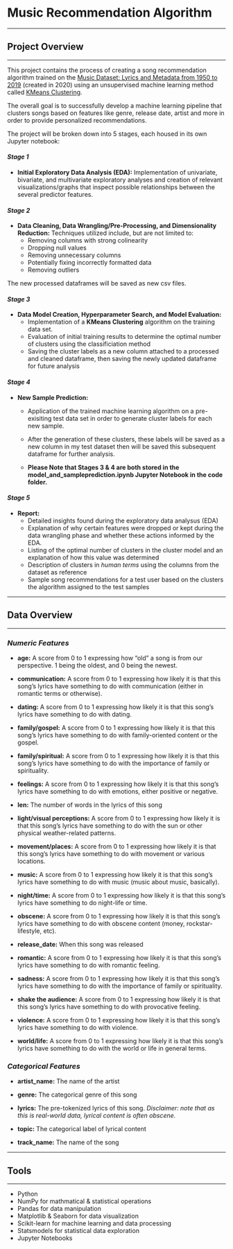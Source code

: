 # Music Recommendation Algorithm 
___

## Project Overview
___

This project contains the process of creating a song recommendation algorithm trained on the [Music Dataset: Lyrics and Metadata from 1950 to 2019](https://data.mendeley.com/datasets/3t9vbwxgr5/3) (created in 2020) using an unsupervised machine learning method called [KMeans Clustering](https://www.ibm.com/think/topics/k-means-clustering). 

The overall goal is to successfully develop a machine learning pipeline that clusters songs based on features like genre, release date, artist and more in order to provide personalized recommendations.

The project will be broken down into 5 stages, each housed in its own Jupyter notebook:

#### *Stage 1*
* **Initial Exploratory Data Analysis (EDA):** Implementation of univariate, bivariate, and multivariate exploratory analyses and creation of relevant visualizations/graphs that inspect possible relationships between the several predictor features.

####  *Stage 2*
* **Data Cleaning, Data Wrangling/Pre-Processing, and Dimensionality Reduction:** Techniques utilized include, but are not limited to:
    * Removing columns with strong colinearity 
    * Dropping null values
    * Removing unnecessary columns
    * Potentially fixing incorrectly formatted data
    * Removing outliers

The new processed dataframes will be saved as new csv files.

#### *Stage 3*
* **Data Model Creation, Hyperparameter Search, and Model Evaluation:**
    * Implementation of a **KMeans Clustering** algorithm on the training data set.
    * Evaluation of initial training results to determine the optimal number of clusters using the classificiation method
    * Saving the cluster labels as a new column attached to a processed and cleaned dataframe, then saving the newly updated dataframe for future analysis

#### *Stage 4*
* **New Sample Prediction:**
    * Application of the trained machine learning algorithm on a pre-exisiting test data set in order to generate cluster labels for each new sample.

    * After the generation of these clusters, these labels will be saved as a new column in my test dataset then will be saved this subsequent dataframe for further analysis.

    * **Please Note that Stages 3 & 4 are both stored in the model_and_sampleprediction.ipynb Jupyter Notebook in the code folder.**

#### *Stage 5*
* **Report:**
    * Detailed insights found during the exploratory data analysus (EDA)
    * Explanation of why certain features were dropped or kept during the data wrangling phase and whether these actions informed by the EDA.
    * Listing of the optimal number of clusters in the cluster model and an explanation of how this value was determined
    * Description of clusters in *human terms* using the columns from the dataset as reference
    * Sample song recommendations for a test user based on the clusters the algorithm assigned to the test samples

___

## Data Overview

___
### *Numeric Features*

* **age:** A score from 0 to 1 expressing how “old” a song is from our perspective. 1 being the oldest, and 0 being the newest.

* **communication:** A score from 0 to 1 expressing how likely it is that this song’s lyrics have something to do with communication (either in romantic terms or otherwise).

* **dating:** A score from 0 to 1 expressing how likely it is that this song’s lyrics have something to do with dating.

* **family/gospel:** A score from 0 to 1 expressing how likely it is that this song’s lyrics have something to do with family-oriented content or the gospel.

* **family/spiritual:** A score from 0 to 1 expressing how likely it is that this song’s lyrics have something to do with the importance of family or spirituality.

* **feelings:** A score from 0 to 1 expressing how likely it is that this song’s lyrics have something to do with emotions, either positive or negative.

* **len:**  The number of words in the lyrics of this song

* **light/visual perceptions:** A score from 0 to 1 expressing how likely it is that this song’s lyrics have something to do with the sun or other physical weather-related patterns.

* **movement/places:** A score from 0 to 1 expressing how likely it is that this song’s lyrics have something to do with movement or various locations.

* **music:** A score from 0 to 1 expressing how likely it is that this song’s lyrics have something to do with music (music about music, basically).

* **night/time:** A score from 0 to 1 expressing how likely it is that this song’s lyrics have something to do night-life or time.

* **obscene:** A score from 0 to 1 expressing how likely it is that this song’s lyrics have something to do with obscene content (money, rockstar-lifestyle, etc).

* **release_date:** When this song was released

* **romantic:** A score from 0 to 1 expressing how likely it is that this song’s lyrics have something to do with romantic feeling.

* **sadness:** A score from 0 to 1 expressing how likely it is that this song’s lyrics have something to do with the importance of family or spirituality.

* **shake the audience:** A score from 0 to 1 expressing how likely it is that this song’s lyrics have something to do with provocative feeling.

* **violence:** A score from 0 to 1 expressing how likely it is that this song’s lyrics have something to do with violence.

* **world/life:** A score from 0 to 1 expressing how likely it is that this song’s lyrics have something to do with the world or life in general terms.

>>

### *Categorical Features*

* **artist_name:** The name of the artist

* **genre:** The categorical genre of this song

* **lyrics:** The pre-tokenized lyrics of this song. *Disclaimer: note that as this is real-world data, lyrical content is often obscene.* 

* **topic:** The categorical label of lyrical content

* **track_name:** The name of the song

___

## Tools 
___
* Python
* NumPy for mathmatical & statistical operations
* Pandas for data manipulation
* Matplotlib & Seaborn for data visualization
* Scikit-learn for machine learning and data processing
* Statsmodels for statistical data exploration
* Jupyter Notebooks